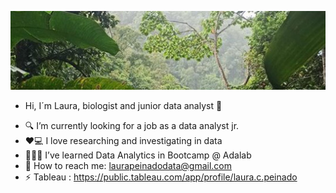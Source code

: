 ![alt text](https://github.com/lcp87/lcp87/blob/main/jungle_wallpaper.jpg?raw=true)
* Hi, I´m Laura, biologist and junior data analyst 👋
- 🔍 I’m currently looking for a job as a data analyst jr.
- ❤️💻 I love researching and investigating in data
- 👩🏽‍🎓 I’ve learned Data Analytics in Bootcamp @ Adalab
- 💌 How to reach me: laurapeinadodata@gmail.com
- ⚡ Tableau : https://public.tableau.com/app/profile/laura.c.peinado
